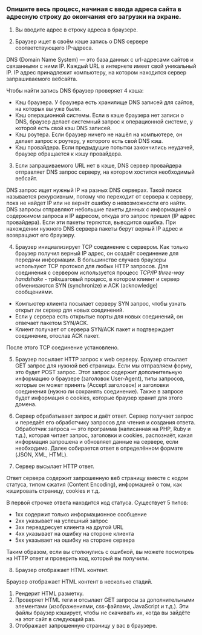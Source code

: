 ### Опишите весь процесс, начиная с ввода адреса сайта в адресную строку до окончания его загрузки на экране.

1. Вы вводите адрес в строку адреса в браузере.

2. Браузер ищет в своём кэше запись о DNS сервере соответствующего IP-адреса.

DNS (Domain Name System) — это база данных с url-адресами сайтов и связанными с ними IP. Каждый URL в интернете имеет свой уникальный IP. IP адрес принадлежит компьютеру, на котором находится сервер запрашиваемого вебсайта.

Чтобы найти запись DNS браузер проверяет 4 кэша:

* Кэш браузера. У браузера есть хранилище DNS записей для сайтов, на которых вы уже были.
* Кэш операционной системы. Если в кэше браузера нет записи о DNS, браузер делает системный запрос к операционной системе, у которой есть свой кэш DNS записей.
* Кэш роутера. Если браузер ничего не нашёл на компьютере, он делает запрос к роутеру, у которого есть свой DNS кэш.
* Кэш провайдера. Если предыдущие попытки закончились неудачей, браузер обращается к кэшу провайдера.

3. Если запрашиваемого URL нет в кэше, DNS сервер провайдера отправляет DNS запрос серверу, на котором хостится необходимый вебсайт.

DNS запрос ищет нужный IP на разных DNS серверах. Такой поиск называется рекурсивным, потому что переходит от сервера к серверу, пока не найдет IP или не вернёт ошибку о невозможности его найти. DNS запросы отправляют небольшие пакеты данных с информацией о содержимом запроса и IP адресом, откуда это запрос пришел (IP адрес провайдера). Если эти пакеты теряются, выводится ошибка. При нахождении нужного DNS сервера пакеты берут верный IP адрес и возвращают его браузеру.

4. Браузер инициализирует TCP соединение с сервером.
Как только браузер получил верный IP адрес, он создаёт соединение для передачи информации. В большинстве случаев браузеры используют TCP протокол для любых HTTP запросов. Для соединения с сервером используется процесс *TCP/IP three-way handshake* - трёхшаговый процесс, в котором клиент и сервер обмениваются SYN (synchronize) и ACK (acknowledge) сообщениями.
- Компьютер клиента посылает серверу SYN запрос, чтобы узнать открыт ли сервер для новых соединений.
- Если у сервера есть открытые порты для новых соединений, он отвечает пакетом SYN/ACK.
- Клиент получает от сервера SYN/ACK пакет и подтверждает соединение, отослав ACK пакет.

После этого TCP соединение установлено.

5. Браузер посылает HTTP запрос к web серверу.
Браузер отсылает GET запрос для нужной веб страницы. Если мы отправляем форму, это будет POST запрос.
Этот запрос содержит дополнительную информацию о браузере (заголовок User-Agent), типы запросов, которые он может принять (Accept заголовок) и заголовки соединения (нужно ли сохранять соединение). Также в запросе будет информация о cookies, которые браузер хранит для этого домена.

6. Сервер обрабатывает запрос и даёт ответ.
Сервер получает запрос и передаёт его обработчику запросов для чтения и создания ответа. Обработчик запроса — это программа (написанная на PHP, Ruby и т.д.), которая читает запрос, заголовки и cookies, распознаёт, какая информация запрошена и обновляет данные на сервере, если необходимо. Далее собирается ответ в определённом формате (JSON, XML, HTML). 

7. Сервер высылает HTTP ответ.

Ответ сервера содержит запрошенную веб страницу вместе с кодом статуса, типом сжатия (Content Encoding), информацией о том, как кэшировать страницу, cookies и т.д.

В первой строчке ответа находится код статуса. Существует 5 типов:

* 1xx содержит только информационное сообщение
* 2xx указывает на успешный запрос
* 3xx переадресует клиента на другой URL
* 4xx указывает на ошибку на стороне клиента
* 5xx указывает на ошибку на стороне сервера

Таким образом, если вы столкнулись с ошибкой, вы можете посмотреь на HTTP ответ и проверить код, который вы получили.

8. Браузер отображает HTML контент. 

Браузер отображает HTML контент в несколько стадий. 
1. Рендерит HTML разметку.
2. Проверяет HTML теги и отсылает GET запросы за дополнительными элементами (изображениями, css-файлами, JavaScript и т.д.). Эти файлы браузер кэширует, чтобы не скачивать их, когда вы зайдёте на этот сайт в следующий раз.
3. Отображает запрошенную страницу у вас в браузере.
